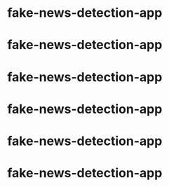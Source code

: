 # fake-news-detection-app
# fake-news-detection-app
# fake-news-detection-app
# fake-news-detection-app
# fake-news-detection-app
# fake-news-detection-app
